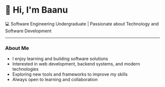 # 👋 Hi, I'm Baanu  

💻 Software Engineering Undergraduate | Passionate about Technology and Software Development  

---

### About Me
- I enjoy learning and building software solutions  
- Interested in web development, backend systems, and modern technologies  
- Exploring new tools and frameworks to improve my skills  
- Always open to learning and collaboration  

